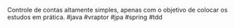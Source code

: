 Controle de contas altamente simples, apenas com o objetivo de colocar os estudos em prática. #java #vraptor #jpa #spring #tdd
